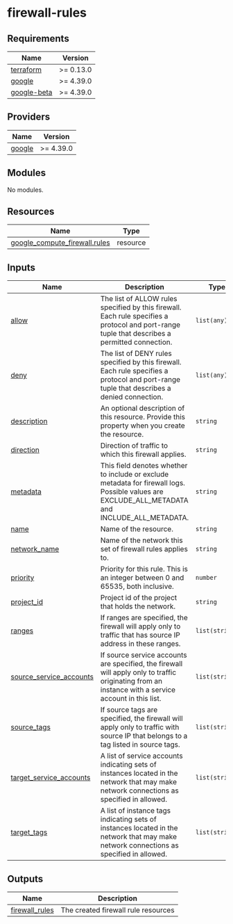 # firewall-rules

<!-- BEGIN_TF_DOCS -->
## Requirements

| Name | Version |
|------|---------|
| <a name="requirement_terraform"></a> [terraform](#requirement\_terraform) | >= 0.13.0 |
| <a name="requirement_google"></a> [google](#requirement\_google) | >= 4.39.0 |
| <a name="requirement_google-beta"></a> [google-beta](#requirement\_google-beta) | >= 4.39.0 |

## Providers

| Name | Version |
|------|---------|
| <a name="provider_google"></a> [google](#provider\_google) | >= 4.39.0 |

## Modules

No modules.

## Resources

| Name | Type |
|------|------|
| [google_compute_firewall.rules](https://registry.terraform.io/providers/hashicorp/google/latest/docs/resources/compute_firewall) | resource |

## Inputs

| Name | Description | Type | Default | Required |
|------|-------------|------|---------|:--------:|
| <a name="input_allow"></a> [allow](#input\_allow) | The list of ALLOW rules specified by this firewall. Each rule specifies a protocol and port-range tuple that describes a permitted connection. | `list(any)` | `null` | no |
| <a name="input_deny"></a> [deny](#input\_deny) | The list of DENY rules specified by this firewall. Each rule specifies a protocol and port-range tuple that describes a denied connection. | `list(any)` | `null` | no |
| <a name="input_description"></a> [description](#input\_description) | An optional description of this resource. Provide this property when you create the resource. | `string` | `null` | no |
| <a name="input_direction"></a> [direction](#input\_direction) | Direction of traffic to which this firewall applies. | `string` | `"INGRESS"` | no |
| <a name="input_metadata"></a> [metadata](#input\_metadata) | This field denotes whether to include or exclude metadata for firewall logs. Possible values are EXCLUDE\_ALL\_METADATA and INCLUDE\_ALL\_METADATA. | `string` | `"INCLUDE_ALL_METADATA"` | no |
| <a name="input_name"></a> [name](#input\_name) | Name of the resource. | `string` | n/a | yes |
| <a name="input_network_name"></a> [network\_name](#input\_network\_name) | Name of the network this set of firewall rules applies to. | `string` | n/a | yes |
| <a name="input_priority"></a> [priority](#input\_priority) | Priority for this rule. This is an integer between 0 and 65535, both inclusive. | `number` | `null` | no |
| <a name="input_project_id"></a> [project\_id](#input\_project\_id) | Project id of the project that holds the network. | `string` | n/a | yes |
| <a name="input_ranges"></a> [ranges](#input\_ranges) | If ranges are specified, the firewall will apply only to traffic that has source IP address in these ranges. | `list(string)` | `null` | no |
| <a name="input_source_service_accounts"></a> [source\_service\_accounts](#input\_source\_service\_accounts) | If source service accounts are specified, the firewall will apply only to traffic originating from an instance with a service account in this list. | `list(string)` | `null` | no |
| <a name="input_source_tags"></a> [source\_tags](#input\_source\_tags) | If source tags are specified, the firewall will apply only to traffic with source IP that belongs to a tag listed in source tags. | `list(string)` | `null` | no |
| <a name="input_target_service_accounts"></a> [target\_service\_accounts](#input\_target\_service\_accounts) | A list of service accounts indicating sets of instances located in the network that may make network connections as specified in allowed. | `list(string)` | `null` | no |
| <a name="input_target_tags"></a> [target\_tags](#input\_target\_tags) | A list of instance tags indicating sets of instances located in the network that may make network connections as specified in allowed. | `list(string)` | `null` | no |

## Outputs

| Name | Description |
|------|-------------|
| <a name="output_firewall_rules"></a> [firewall\_rules](#output\_firewall\_rules) | The created firewall rule resources |
<!-- END_TF_DOCS -->
